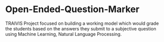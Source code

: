 # Open-Ended-Question-Marker
TRAIVIS Project focused on building a working model which would grade the students based on the answers they submit to a subjective question using Machine Learning, Natural Language Processing.
